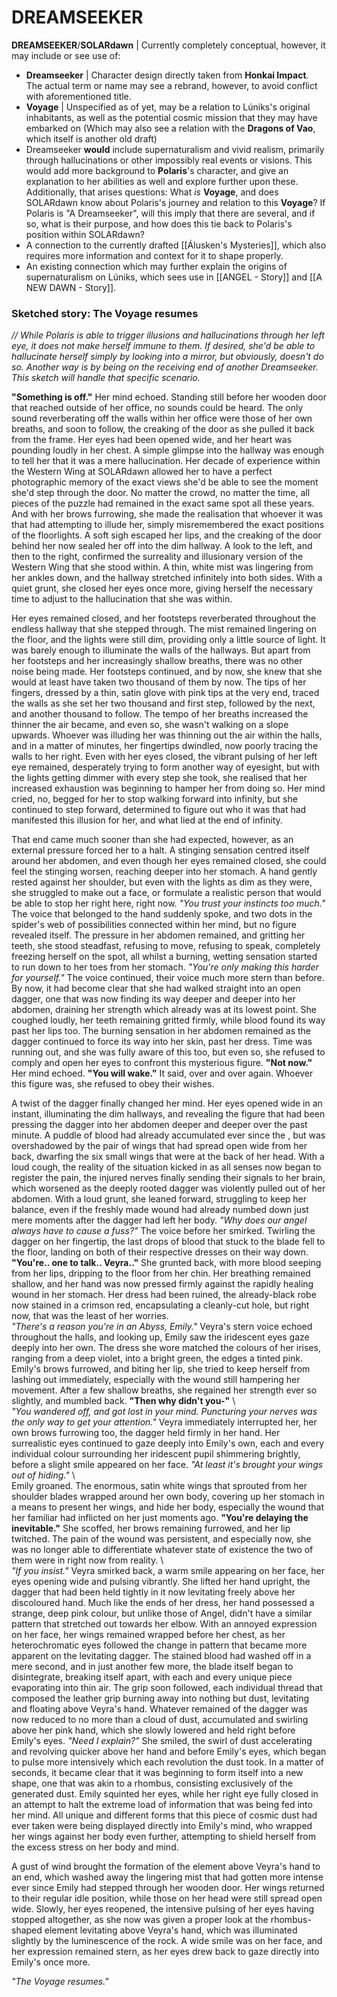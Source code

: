 # DREAMSEEKER  
**DREAMSEEKER**/**SOLARdawn** | Currently completely conceptual, however, it may include or see use of:  
- **Dreamseeker** | Character design directly taken from **Honkai Impact**. The actual term or name may see a rebrand, however, to avoid conflict with aforementioned title.  
- **Voyage** | Unspecified as of yet, may be a relation to Lúniks's original inhabitants, as well as the potential cosmic mission that they may have embarked on (Which may also see a relation with the **Dragons of Vao**, which itself is another old draft)  
- Dreamseeker **would** include supernaturalism and vivid realism, primarily through hallucinations or other impossibly real events or visions. This would add more background to **Polaris**'s character, and give an explanation to her abilities as well and explore further upon these. Additionally, that arises questions: What *is* **Voyage**, and does SOLARdawn know about Polaris's journey and relation to this **Voyage**? If Polaris is "A Dreamseeker", will this imply that there are several, and if so, what is their purpose, and how does this tie back to Polaris's position within SOLARdawn?  
- A connection to the currently drafted [[Álusken's Mysteries]], which also requires more information and context for it to shape properly. 
- An existing connection which may further explain the origins of supernaturalism on Lúniks, which sees use in [[ANGEL - Story]] and [[A NEW DAWN - Story]].
  
### Sketched story: The Voyage resumes  
*// While Polaris is able to trigger illusions and hallucinations through her left eye, it does not make herself immune to them. If desired, she'd be able to hallucinate herself simply by looking into a mirror, but obviously, doesn't do so. Another way is by being on the receiving end of another Dreamseeker. This sketch will handle that specific scenario.*  
  
**"Something is off."** Her mind echoed. Standing still before her wooden door that reached outside of her office, no sounds could be heard. The only sound reverberating off the walls within her office were those of her own breaths, and soon to follow, the creaking of the door as she pulled it back from the frame. Her eyes had been opened wide, and her heart was pounding loudly in her chest. A simple glimpse into the hallway was enough to tell her that it was a mere hallucination. Her decade of experience within the Western Wing at SOLARdawn allowed her to have a perfect photographic memory of the exact views she'd be able to see the moment she'd step through the door. No matter the crowd, no matter the time, all pieces of the puzzle had remained in the exact same spot all these years. And with her brows furrowing, she made the realisation that whoever it was that had attempting to illude her, simply misremembered the exact positions of the floorlights. A soft sigh escaped her lips, and the creaking of the door behind her now sealed her off into the dim hallway. A look to the left, and then to the right, confirmed the surreality and illusionary version of the Western Wing that she stood within. A thin, white mist was lingering from her ankles down, and the hallway stretched infinitely into both sides. With a quiet grunt, she closed her eyes once more, giving herself the necessary time to adjust to the hallucination that she was within.  
  
Her eyes remained closed, and her footsteps reverberated throughout the endless hallway that she stepped through. The mist remained lingering on the floor, and the lights were still dim, providing only a little source of light. It was barely enough to illuminate the walls of the hallways. But apart from her footsteps and her increasingly shallow breaths, there was no other noise being made. Her footsteps continued, and by now, she knew that she would at least have taken two thousand of them by now. The tips of her fingers, dressed by a thin, satin glove with pink tips at the very end, traced the walls as she set her two thousand and first step, followed by the next, and another thousand to follow. The tempo of her breaths increased the thinner the air became, and even so, she wasn't walking on a slope upwards. Whoever was illuding her was thinning out the air within the halls, and in a matter of minutes, her fingertips dwindled, now poorly tracing the walls to her right. Even with her eyes closed, the vibrant pulsing of her left eye remained, desperately trying to form another way of eyesight, but with the lights getting dimmer with every step she took, she realised that her increased exhaustion was beginning to hamper her from doing so. Her mind cried, no, begged for her to stop walking forward into infinity, but she continued to step forward, determined to figure out who it was that had manifested this illusion for her, and what lied at the end of infinity.  
  
That end came much sooner than she had expected, however, as an external pressure forced her to a halt. A stinging sensation centred itself around her abdomen, and even though her eyes remained closed, she could feel the stinging worsen, reaching deeper into her stomach. A hand gently rested against her shoulder, but even with the lights as dim as they were, she struggled to make out a face, or formulate a realistic person that would be able to stop her right here, right now. *"You trust your instincts too much."* The voice that belonged to the hand suddenly spoke, and two dots in the spider's web of possibilities connected within her mind, but no figure revealed itself. The pressure in her abdomen remained, and gritting her teeth, she stood steadfast, refusing to move, refusing to speak, completely freezing herself on the spot, all whilst a burning, wetting sensation started to run down to her toes from her stomach. *"You're only making this harder for yourself."* The voice continued, their voice much more stern than before. By now, it had become clear that she had walked straight into an open dagger, one that was now finding its way deeper and deeper into her abdomen, draining her strength which already was at its lowest point. She coughed loudly, her teeth remaining gritted firmly, while blood found its way past her lips too. The burning sensation in her abdomen remained as the dagger continued to force its way into her skin, past her dress. Time was running out, and she was fully aware of this too, but even so, she refused to comply and open her eyes to confront this mysterious figure. **"Not now."** Her mind echoed. **"You will wake."** It said, over and over again. Whoever this figure was, she refused to obey their wishes.
  
A twist of the dagger finally changed her mind. Her eyes opened wide in an instant, illuminating the dim hallways, and revealing the figure that had been pressing the dagger into her abdomen deeper and deeper over the past minute. A puddle of blood had already accumulated ever since the , but was overshadowed by the pair of wings that had spread open wide from her back, dwarfing the six small wings that were at the back of her head. With a loud cough, the reality of the situation kicked in as all senses now began to register the pain, the injured nerves finally sending their signals to her brain, which worsened as the deeply rooted dagger was violently pulled out of her abdomen. With a loud grunt, she leaned forward, struggling to keep her balance, even if the freshly made wound had already numbed down just mere moments after the dagger had left her body. *"Why does our angel always have to cause a fuss?"* The voice before her smirked. Twirling the dagger on her fingertip, the last drops of blood that stuck to the blade fell to the floor, landing on both of their respective dresses on their way down. **"You're.. one to talk.. Veyra.."** She grunted back, with more blood seeping from her lips, dripping to the floor from her chin. Her breathing remained shallow, and her hand was now pressed firmly against the rapidly healing wound in her stomach. Her dress had been ruined, the already-black robe now stained in a crimson red, encapsulating a cleanly-cut hole, but right now, that was the least of her worries. \
*"There's a reason you're in an Abyss, Emily."* Veyra's stern voice echoed throughout the halls, and looking up, Emily saw the iridescent eyes gaze deeply into her own. The dress she wore matched the colours of her irises, ranging from a deep violet, into a bright green, the edges a tinted pink. Emily's brows furrowed, and biting her lip, she tried to keep herself from lashing out immediately, especially with the wound still hampering her movement. After a few shallow breaths, she regained her strength ever so slightly, and mumbled back. **"Then why didn't you-"** \  
*"You wandered off, and got lost in your mind. Puncturing your nerves was the only way to get your attention."* Veyra immediately interrupted her, her own brows furrowing too, the dagger held firmly in her hand. Her surrealistic eyes continued to gaze deeply into Emily's own, each and every individual colour surrounding her iridescent pupil shimmering brightly, before a slight smile appeared on her face. *"At least it's brought your wings out of hiding."* \  
Emily groaned. The enormous, satin white wings that sprouted from her shoulder blades wrapped around her own body, covering up her stomach in a means to present her wings, and hide her body, especially the wound that her familiar had inflicted on her just moments ago. **"You're delaying the inevitable."** She scoffed, her brows remaining furrowed, and her lip twitched. The pain of the wound was persistent, and especially now, she was no longer able to differentiate whatever state of existence the two of them were in right now from reality. \  
*"If you insist."* Veyra smirked back, a warm smile appearing on her face, her eyes opening wide and pulsing vibrantly. She lifted her hand upright, the dagger that had been held tightly in it now levitating freely above her discoloured hand. Much like the ends of her dress, her hand possessed a strange, deep pink colour, but unlike those of Angel, didn't have a similar pattern that stretched out towards her elbow. With an annoyed expression on her face, her wings remained wrapped before her chest, as her heterochromatic eyes followed the change in pattern that became more apparent on the levitating dagger. The stained blood had washed off in a mere second, and in just another few more, the blade itself began to disintegrate, breaking itself apart, with each and every unique piece evaporating into thin air. The grip soon followed, each individual thread that composed the leather grip burning away into nothing but dust, levitating and floating above Veyra's hand. Whatever remained of the dagger was now reduced to no more than a cloud of dust, accumulated and swirling above her pink hand, which she slowly lowered and held right before Emily's eyes. *"Need I explain?"* She smiled, the swirl of dust accelerating and revolving quicker above her hand and before Emily's eyes, which began to pulse more intensively which each revolution the dust took. In a matter of seconds, it became clear that it was beginning to form itself into a new shape, one that was akin to a rhombus, consisting exclusively of the generated dust. Emily squinted her eyes, while her right eye fully closed in an attempt to halt the extreme load of information that was being fed into her mind. All unique and different forms that this piece of cosmic dust had ever taken were being displayed directly into Emily's mind, who wrapped her wings against her body even further, attempting to shield herself from the excess stress on her body and mind. 

A gust of wind brought the formation of the element above Veyra's hand to an end, which washed away the lingering mist that had gotten more intense ever since Emily had stepped through her wooden door. Her wings returned to their regular idle position, while those on her head were still spread open wide. Slowly, her eyes reopened, the intensive pulsing of her eyes having stopped altogether, as she now was given a proper look at the rhombus-shaped element levitating above Veyra's hand, which was illuminated slightly by the luminescence of the rock. A wide smile was on her face, and her expression remained stern, as her eyes drew back to gaze directly into Emily's once more.

*"The Voyage resumes."*
